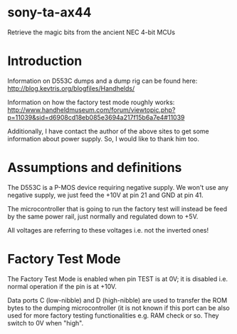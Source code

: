 # sony-ta-ax44
Retrieve the magic bits from the ancient NEC 4-bit MCUs

# Introduction

Information on D553C dumps and a dump rig can be found here: http://blog.kevtris.org/blogfiles/Handhelds/

Information on how the factory test mode roughly works: http://www.handheldmuseum.com/forum/viewtopic.php?p=11039&sid=d6908cd18eb085e3694a217f15b6a7e4#11039

Additionally, I have contact the author of the above sites to get some information about power supply. So, I would like to thank him too.

# Assumptions and definitions

The D553C is a P-MOS device requiring negative supply. We won't use any negative supply, we just feed the +10V at pin 21 and GND at pin 41.

The microcontroller that is going to run the factory test will instead be feed by the same power rail, just normally and regulated down to +5V.

All voltages are referring to these voltages i.e. not the inverted ones!

# Factory Test Mode

The Factory Test Mode is enabled when pin TEST is at 0V; it is disabled i.e. normal operation if the pin is at +10V.

Data ports C (low-nibble) and D (high-nibble) are used to transfer the ROM bytes to the dumping microcontroller (it is not known if this port can be also used for more factory testing functionalities e.g. RAM check or so.
They switch to 0V when "high".
